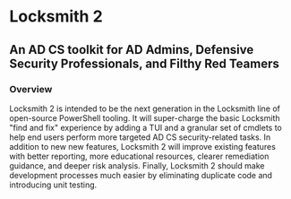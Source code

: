 # Locksmith 2
## An AD CS toolkit for AD Admins, Defensive Security Professionals, and Filthy Red Teamers

### Overview
Locksmith 2 is intended to be the next generation in the Locksmith line of open-source PowerShell tooling. It will super-charge the basic Locksmith "find and fix" experience by adding a TUI and a granular set of cmdlets to help end users perform more targeted AD CS security-related tasks. In addition to new new features, Locksmith 2 will improve existing features with better reporting, more educational resources, clearer remediation guidance, and deeper risk analysis. Finally, Locksmith 2 should make development processes much easier by eliminating duplicate code and introducing unit testing.
